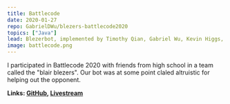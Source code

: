 ```yaml
---
title: Battlecode
date: 2020-01-27
repo: GabrielDWu/blezers-battlecode2020
topics: ["Java"]
lead: Blezerbot, implemented by Timothy Qian, Gabriel Wu, Kevin Higgs, Colin Galen
image: battlecode.png
---
```


I participated in Battlecode 2020 with friends from high school in a team called the "blair blezers". Our bot was at some point claled altruistic for helping out the opponent.

**Links: [GitHub](https://github.com/GabrielDWu/blezers-battlecode2020), [Livestream](https://www.youtube.com/watch?v=pV24Pqji0Is)**
